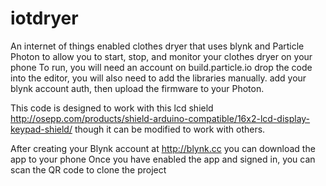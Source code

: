 # iotdryer
An internet of things enabled clothes dryer that uses blynk and Particle Photon to allow you to start, stop, and monitor your clothes dryer on your phone
To run, you will need an account on build.particle.io
drop the code into the editor, you will also need to add the libraries manually. 
add your blynk account auth, then upload the firmware to your Photon. 

This code is designed to work with this lcd shield
http://osepp.com/products/shield-arduino-compatible/16x2-lcd-display-keypad-shield/
though it can be modified to work with others. 

After creating your Blynk account at http://blynk.cc you can download the app to your phone
Once you have enabled the app and signed in, you can scan the QR code to clone the project




